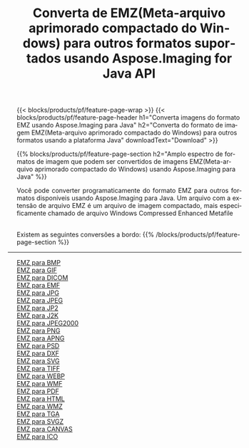 ﻿---
title: Converta de EMZ(Meta-arquivo aprimorado compactado do Windows) para outros formatos suportados usando Aspose.Imaging for Java API 
weight: 3920
url: /pt/java/conversion/from/emz 
lang: pt
langdirlevel: 2
locales: zh-hans,ja,it,ru,de,es,fr,nl,id,lt,pl,pt,vi,tr,ko,zh-hant,ar,hi,th,sv,cs,uk,he
description: Aspose.Imaging pode converter facilmente de EMZ(Meta-arquivo aprimorado compactado do Windows) para outros formatos usando a plataforma Java
---

{{< blocks/products/pf/feature-page-wrap >}}
{{< blocks/products/pf/feature-page-header h1="Converta imagens do formato EMZ usando Aspose.Imaging para Java" h2="Converta do formato de imagem EMZ(Meta-arquivo aprimorado compactado do Windows) para outros formatos usando a plataforma Java" downloadText="Download" >}}


{{% blocks/products/pf/feature-page-section  h2="Amplo espectro de formatos de imagem que podem ser convertidos de imagens EMZ(Meta-arquivo aprimorado compactado do Windows) usando Aspose.Imaging para Java" %}}
<p align=justify>Você pode converter programaticamente do formato EMZ para outros formatos disponíveis usando
Aspose.Imaging para Java. Um arquivo com a extensão de arquivo EMZ é um arquivo de imagem compactado, mais especificamente chamado de arquivo Windows Compressed Enhanced Metafile</p>
<br/>
Existem as seguintes conversões a bordo:
{{% /blocks/products/pf/feature-page-section %}}
<div class="container-fluid productfamilypage bg-gray">
    <div class="convertypes bg-gray agp-content section">
        <div class="container">
		<hr style="margin-left:-20px;"/>
		<div class="row other-converters">
		    <div class='col-md-2 other-converter remove-lp remove-rp'><a href="/imaging/pt/java/conversion/emz-to-bmp" >EMZ para BMP</a></div><div class='col-md-2 other-converter remove-lp remove-rp'><a href="/imaging/pt/java/conversion/emz-to-gif" >EMZ para GIF</a></div><div class='col-md-2 other-converter remove-lp remove-rp'><a href="/imaging/pt/java/conversion/emz-to-dicom" >EMZ para DICOM</a></div><div class='col-md-2 other-converter remove-lp remove-rp'><a href="/imaging/pt/java/conversion/emz-to-emf" >EMZ para EMF</a></div><div class='col-md-2 other-converter remove-lp remove-rp'><a href="/imaging/pt/java/conversion/emz-to-jpg" >EMZ para JPG</a></div><div class='col-md-2 other-converter remove-lp remove-rp'><a href="/imaging/pt/java/conversion/emz-to-jpeg" >EMZ para JPEG</a></div><div class='col-md-2 other-converter remove-lp remove-rp'><a href="/imaging/pt/java/conversion/emz-to-jp2" >EMZ para JP2</a></div><div class='col-md-2 other-converter remove-lp remove-rp'><a href="/imaging/pt/java/conversion/emz-to-j2k" >EMZ para J2K</a></div><div class='col-md-2 other-converter remove-lp remove-rp'><a href="/imaging/pt/java/conversion/emz-to-jpeg2000" >EMZ para JPEG2000</a></div><div class='col-md-2 other-converter remove-lp remove-rp'><a href="/imaging/pt/java/conversion/emz-to-png" >EMZ para PNG</a></div><div class='col-md-2 other-converter remove-lp remove-rp'><a href="/imaging/pt/java/conversion/emz-to-apng" >EMZ para APNG</a></div><div class='col-md-2 other-converter remove-lp remove-rp'><a href="/imaging/pt/java/conversion/emz-to-psd" >EMZ para PSD</a></div><div class='col-md-2 other-converter remove-lp remove-rp'><a href="/imaging/pt/java/conversion/emz-to-dxf" >EMZ para DXF</a></div><div class='col-md-2 other-converter remove-lp remove-rp'><a href="/imaging/pt/java/conversion/emz-to-svg" >EMZ para SVG</a></div><div class='col-md-2 other-converter remove-lp remove-rp'><a href="/imaging/pt/java/conversion/emz-to-tiff" >EMZ para TIFF</a></div><div class='col-md-2 other-converter remove-lp remove-rp'><a href="/imaging/pt/java/conversion/emz-to-webp" >EMZ para WEBP</a></div><div class='col-md-2 other-converter remove-lp remove-rp'><a href="/imaging/pt/java/conversion/emz-to-wmf" >EMZ para WMF</a></div><div class='col-md-2 other-converter remove-lp remove-rp'><a href="/imaging/pt/java/conversion/emz-to-pdf" >EMZ para PDF</a></div><div class='col-md-2 other-converter remove-lp remove-rp'><a href="/imaging/pt/java/conversion/emz-to-html" >EMZ para HTML</a></div><div class='col-md-2 other-converter remove-lp remove-rp'><a href="/imaging/pt/java/conversion/emz-to-wmz" >EMZ para WMZ</a></div><div class='col-md-2 other-converter remove-lp remove-rp'><a href="/imaging/pt/java/conversion/emz-to-tga" >EMZ para TGA</a></div><div class='col-md-2 other-converter remove-lp remove-rp'><a href="/imaging/pt/java/conversion/emz-to-svgz" >EMZ para SVGZ</a></div><div class='col-md-2 other-converter remove-lp remove-rp'><a href="/imaging/pt/java/conversion/emz-to-canvas" >EMZ para CANVAS</a></div><div class='col-md-2 other-converter remove-lp remove-rp'><a href="/imaging/pt/java/conversion/emz-to-ico" >EMZ para ICO</a></div>
                </div>
        </div>
    </div>
</div>
<br/>

